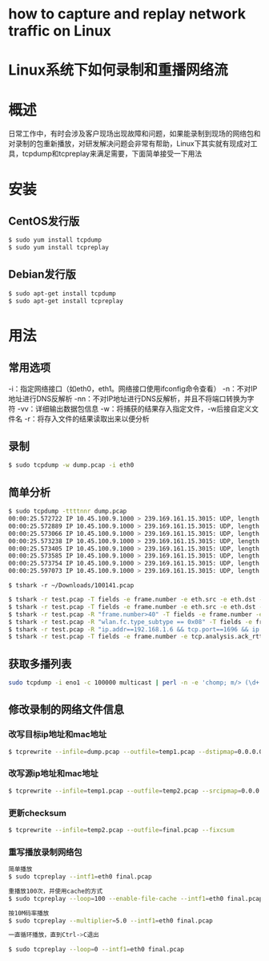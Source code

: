 # how to capture and replay network traffic on Linux
# Linux系统下如何录制和重播网络流

# 概述
日常工作中，有时会涉及客户现场出现故障和问题，如果能录制到现场的网络包和对录制的包重新播放，对研发解决问题会非常有帮助，Linux下其实就有现成对工具，tcpdump和tcpreplay来满足需要，下面简单接受一下用法

# 安装
## CentOS发行版

```sh
$ sudo yum install tcpdump
$ sudo yum install tcpreplay
```

## Debian发行版 

```sh
$ sudo apt-get install tcpdump
$ sudo apt-get install tcpreplay
```

# 用法
## 常用选项
-i：指定网络接口（如eth0，eth1。网络接口使用ifconfig命令查看）
-n：不对IP地址进行DNS反解析
-nn：不对IP地址进行DNS反解析，并且不将端口转换为字符
-vv：详细输出数据包信息
-w：将捕获的结果存入指定文件，-w后接自定义文件名
-r：将存入文件的结果读取出来以便分析

## 录制

```sh
$ sudo tcpdump -w dump.pcap -i eth0
```
## 简单分析
```sh
$ sudo tcpdump -ttttnnr dump.pcap
00:00:25.572722 IP 10.45.100.9.1000 > 239.169.161.15.3015: UDP, length 1316
00:00:25.572889 IP 10.45.100.9.1000 > 239.169.161.15.3015: UDP, length 1316
00:00:25.573066 IP 10.45.100.9.1000 > 239.169.161.15.3015: UDP, length 1316
00:00:25.573238 IP 10.45.100.9.1000 > 239.169.161.15.3015: UDP, length 1316
00:00:25.573405 IP 10.45.100.9.1000 > 239.169.161.15.3015: UDP, length 1316
00:00:25.573585 IP 10.45.100.9.1000 > 239.169.161.15.3015: UDP, length 1316
00:00:25.573754 IP 10.45.100.9.1000 > 239.169.161.15.3015: UDP, length 1316
00:00:25.597073 IP 10.45.100.9.1000 > 239.169.161.15.3015: UDP, length 1316
```

```
$ tshark -r ~/Downloads/100141.pcap
```

```sh
$ tshark -r test.pcap -T fields -e frame.number -e eth.src -e eth.dst -e ip.src -e ip.dst -e frame.len > test1.csv
$ tshark -r test.pcap -T fields -e frame.number -e eth.src -e eth.dst -e ip.src -e ip.dst -e frame.len -E header=y -E separator=, > test2.csv
$ tshark -r test.pcap -R "frame.number>40" -T fields -e frame.number -e frame.time -e frame.time_delta -e frame.time_delta_displayed -e frame.time_relative -E header=y > test3.csv
$ tshark -r test.pcap -R "wlan.fc.type_subtype == 0x08" -T fields -e frame.number -e wlan.sa -e wlan.bssid > test4.csv
$ tshark -r test.pcap -R "ip.addr==192.168.1.6 && tcp.port==1696 && ip.addr==67.212.143.22 && tcp.port==80" -T fields -e frame.number -e tcp.analysis.ack_rtt -E header=y > test5.csv
$ tshark -r test.pcap -T fields -e frame.number -e tcp.analysis.ack_rtt -E header=y > test6.csv
```


## 获取多播列表
```sh
sudo tcpdump -i eno1 -c 100000 multicast | perl -n -e 'chomp; m/> (\d+.\d+.\d+.\d+).(\d+)/; print "udp://$1:$2\n"' | sort | uniq
```

## 修改录制的网络文件信息
### 改写目标ip地址和mac地址
```sh
$ tcprewrite --infile=dump.pcap --outfile=temp1.pcap --dstipmap=0.0.0.0/0:192.168.1.20 --enet-dmac=E0:DB:55:CC:13:F1
```

### 改写源ip地址和mac地址

```sh
$ tcprewrite --infile=temp1.pcap --outfile=temp2.pcap --srcipmap=0.0.0.0/0:192.168.1.10 --enet-smac=84:A5:C8:BB:58:1A
```

### 更新checksum
```sh
$ tcprewrite --infile=temp2.pcap --outfile=final.pcap --fixcsum
```

### 重写播放录制网络包

```sh
简单播放
$ sudo tcpreplay --intf1=eth0 final.pcap

重播放100次，并使用cache的方式
$ sudo tcpreplay --loop=100 --enable-file-cache --intf1=eth0 final.pcap

按10M码率播放
$ sudo tcpreplay --multiplier=5.0 --intf1=eth0 final.pcap

一直循环播放，直到Ctrl->C退出

$ sudo tcpreplay --loop=0 --intf1=eth0 final.pcap
```


